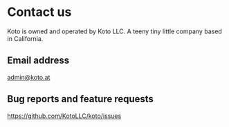 # Contact us

Koto is owned and operated by Koto LLC. A teeny tiny little company based in California.

## Email address

admin@koto.at

## Bug reports and feature requests

https://github.com/KotoLLC/koto/issues